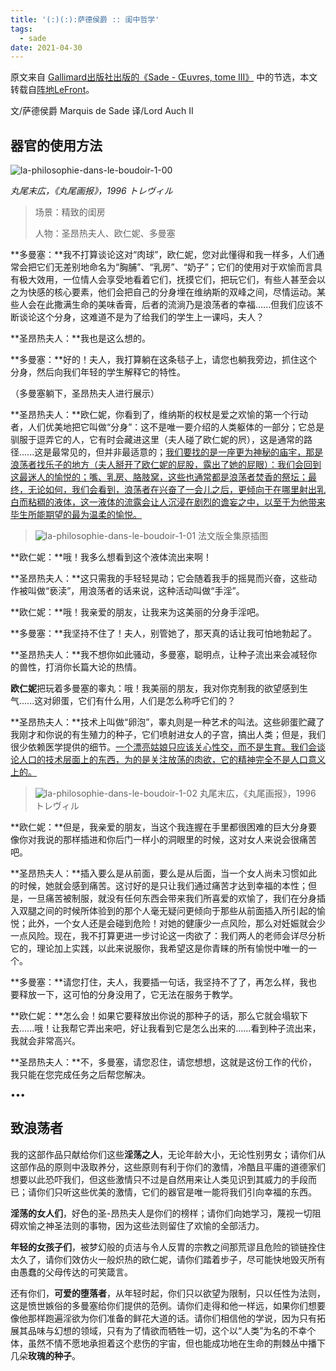 ```yaml
---
title: '(:)(:):萨德侯爵 :: 闺中哲学'
tags: 
  - sade
date: 2021-04-30
---
```

原文来自 [Gallimard出版社出版的《Sade - Œuvres, tome III》](http://www.gallimard.fr/Catalogue/GALLIMARD/Bibliotheque-de-la-Pleiade/OEuvres71) 中的节选，本文转载自[阵地LeFront](https://mp.weixin.qq.com/s/ZvJnOtPIa03TZwhrmFGo4g)。

文/萨德侯爵 Marquis de Sade  译/Lord Auch II

## 器官的使用方法

![la-philosophie-dans-le-boudoir-1-00](la-philosophie-dans-le-boudoir-1-00.jpg)

*丸尾末広，《丸尾画报》，1996 トレヴィル*

> 场景：精致的闺房
>
> 人物：圣昂热夫人、欧仁妮、多曼塞

**多曼塞：**我不打算谈论这对“肉球”，欧仁妮，您对此懂得和我一样多，人们通常会把它们无差别地命名为“胸脯”、“乳房”、“奶子”；它们的使用对于欢愉而言具有极大效用，一位情人会享受地看着它们，抚摸它们，把玩它们，有些人甚至会以之为快感的核心要素，他们会把自己的分身埋在维纳斯的双峰之间，尽情运动。某些人会在此撒满生命的美味香膏，后者的流淌乃是浪荡者的幸福......但我们应该不断谈论这个分身，这难道不是为了给我们的学生上一课吗，夫人？

**圣昂热夫人：**我也是这么想的。

**多曼塞：**好的！夫人，我打算躺在这条毯子上，请您也躺我旁边，抓住这个分身，然后向我们年轻的学生解释它的特性。

（多曼塞躺下，圣昂热夫人进行展示）

**圣昂热夫人：**欧仁妮，你看到了，维纳斯的权杖是爱之欢愉的第一个行动者，人们优美地把它叫做“分身”：这不是唯一要介绍的人类躯体的一部分；它总是驯服于逗弄它的人，它有时会藏进这里（夫人碰了欧仁妮的屄），这是通常的路径......这是最常见的，但并非最适意的；<u>我们要找的是一座更为神秘的庙宇，那是浪荡者找乐子的地方（夫人掰开了欧仁妮的屁股，露出了她的屁眼）：我们会回到这最迷人的愉悦的；嘴、乳房、胳肢窝，这些也通常都是浪荡者焚香的祭坛；最终，无论如何，我们会看到，浪荡者在兴奋了一会儿之后，更倾向于在哪里射出乳白而粘稠的液体，这一液体的流露会让人沉浸在剧烈的谵妄之中，以至于为他带来毕生所能期望的最为温柔的愉悦。</u>

> ![la-philosophie-dans-le-boudoir-1-01](la-philosophie-dans-le-boudoir-1-01.jpg)
> 法文版全集原插图

**欧仁妮：**哦！我多么想看到这个液体流出来啊！

**圣昂热夫人：**这只需我的手轻轻晃动；它会随着我手的摇晃而兴奋，这些动作被叫做“亵渎”，用浪荡者的话来说，这种活动叫做“手淫”。

**欧仁妮：**哦！我亲爱的朋友，让我来为这美丽的分身手淫吧。

**多曼塞：**我坚持不住了！夫人，别管她了，那天真的话让我可怕地勃起了。

**圣昂热夫人：**我不想你如此骚动，多曼塞，聪明点，让种子流出来会减轻你的兽性，打消你长篇大论的热情。

**欧仁妮**把玩着多曼塞的睾丸：哦！我美丽的朋友，我对你克制我的欲望感到生气......这对卵蛋，它们有什么用，人们是怎么称呼它们的？

**圣昂热夫人：**技术上叫做“卵泡”，睾丸则是一种艺术的叫法。这些卵蛋贮藏了我刚才和你说的有生殖力的种子，它们喷射进女人的子宫，搞出人类；但是，我们很少依赖医学提供的细节。<u>一个漂亮姑娘只应该关心性交，而不是生育。我们会谈论人口的技术层面上的东西，为的是关注放荡的肉欲，它的精神完全不是人口意义上的。</u>

> ![la-philosophie-dans-le-boudoir-1-02](la-philosophie-dans-le-boudoir-1-02.jpg)
> 丸尾末広，《丸尾画报》，1996 トレヴィル

**欧仁妮：**但是，我亲爱的朋友，当这个我连握在手里都很困难的巨大分身要像你对我说的那样插进和你后门一样小的洞眼里的时候，这对女人来说会很痛苦吧。

**圣昂热夫人：**插入要么是从前面，要么是从后面，当一个女人尚未习惯如此的时候，她就会感到痛苦。这讨好的是只让我们通过痛苦才达到幸福的本性；但是，一旦痛苦被制服，就没有任何东西会带来我们所喜爱的欢愉了，我们在分身插入双腿之间的时候所体验到的那个人毫无疑问更倾向于那些从前面插入所引起的愉悦；此外，一个女人还是会碰到危险！对她的健康少一点风险，那么对妊娠就会少一点风险。现在，我不打算更进一步讨论这一肉欲了：我们两人的老师会详尽分析它的，理论加上实践，以此来说服你，我希望这是你青睐的所有愉悦中唯一的一个。

**多曼塞：**请您打住，夫人，我要插一句话，我坚持不了了，再怎么样，我也要释放一下，这可怕的分身没用了，它无法在服务于教学。

**欧仁妮：**怎么会！如果它要释放出你说的那种子的话，那么它就会塌软下去......哦！让我帮它弄出来吧，好让我看到它是怎么出来的......看到种子流出来，我就会非常高兴。

**圣昂热夫人：**不，多曼塞，请您忍住，请您想想，这就是这份工作的代价，我只能在您完成任务之后帮您解决。

•••

## 致浪荡者

我的这部作品只献给你们这些**淫荡之人**，无论年龄大小，无论性别男女；请你们从这部作品的原则中汲取养分，这些原则有利于你们的激情，冷酷且平庸的道德家们想要以此恐吓我们，但这些激情只不过是自然用来让人类见识到其威力的手段而已；请你们只听这些优美的激情，它们的器官是唯一能将我们引向幸福的东西。

**淫荡的女人们**，好色的圣-昂热夫人是你们的榜样；请你们向她学习，蔑视一切阻碍欢愉之神圣法则的事物，因为这些法则留住了欢愉的全部活力。

**年轻的女孩子们**，被梦幻般的贞洁与令人反胃的宗教之间那荒谬且危险的锁链拴住太久了，请你们效仿火一般炽热的欧仁妮，请你们踏着步子，尽可能快地毁灭所有由愚蠢的父母传达的可笑箴言。

还有你们，**可爱的堕落者**，从年轻时起，你们只以欲望为限制，只以任性为法则，这是愤世嫉俗的多曼塞给你们提供的范例。请你们走得和他一样远，如果你们想要像他那样跑遍淫欲为你们准备的鲜花大道的话。请你们相信他的学说，因为只有拓展其品味与幻想的领域，只有为了情欲而牺牲一切，这个以“人类”为名的不幸个体，虽然不情不愿地承担着这个悲伤的宇宙，但也能成功地在生命的荆棘丛中播下几朵**玫瑰的种子**。